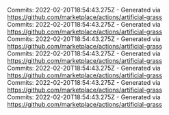 Commits: 2022-02-20T18:54:43.275Z - Generated via https://github.com/marketplace/actions/artificial-grass
<br>
Commits: 2022-02-20T18:54:43.275Z - Generated via https://github.com/marketplace/actions/artificial-grass
<br>
Commits: 2022-02-20T18:54:43.275Z - Generated via https://github.com/marketplace/actions/artificial-grass
<br>
Commits: 2022-02-20T18:54:43.275Z - Generated via https://github.com/marketplace/actions/artificial-grass
<br>
Commits: 2022-02-20T18:54:43.275Z - Generated via https://github.com/marketplace/actions/artificial-grass
<br>
Commits: 2022-02-20T18:54:43.275Z - Generated via https://github.com/marketplace/actions/artificial-grass
<br>
Commits: 2022-02-20T18:54:43.275Z - Generated via https://github.com/marketplace/actions/artificial-grass
<br>
